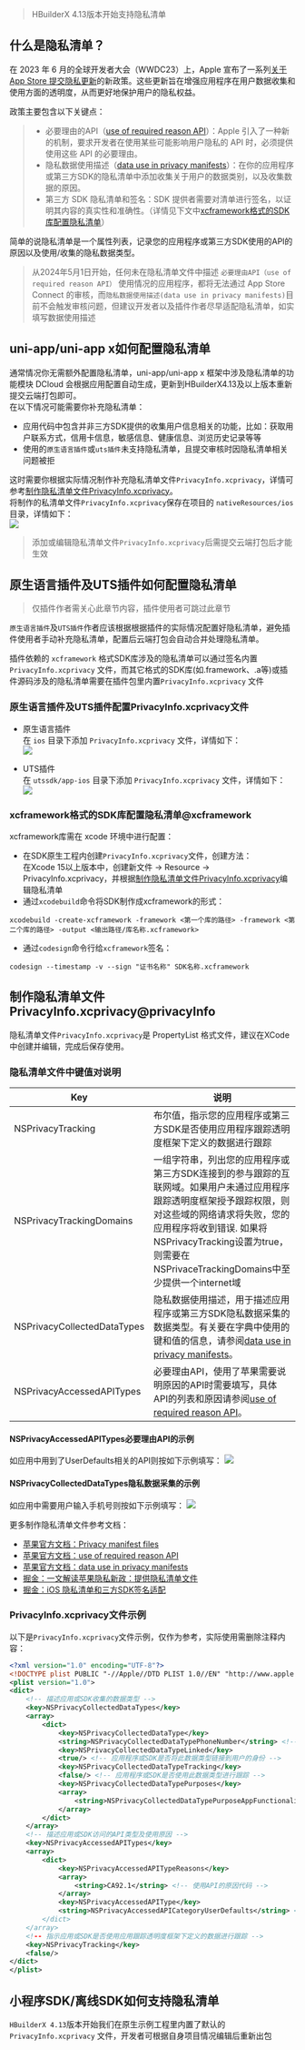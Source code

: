
>HBuilderX 4.13版本开始支持隐私清单  

## 什么是隐私清单？
在 2023 年 6 月的全球开发者大会（WWDC23）上，Apple 宣布了一系列[关于 App Store 提交隐私更新](https://developer.apple.com/cn/news/?id=3d8a9yyh)的新政策。这些更新旨在增强应用程序在用户数据收集和使用方面的透明度，从而更好地保护用户的隐私权益。 

政策主要包含以下关键点：
> * 必要理由的API（[use of required reason API](https://developer.apple.com/documentation/bundleresources/privacy_manifest_files/describing_use_of_required_reason_api)）：Apple 引入了一种新的机制，要求开发者在使用某些可能影响用户隐私的 API 时，必须提供使用这些 API 的必要理由。
> * 隐私数据使用描述（[data use in privacy manifests](https://developer.apple.com/documentation/bundleresources/privacy_manifest_files/describing_data_use_in_privacy_manifests)）：在你的应用程序或第三方SDK的隐私清单中添加收集关于用户的数据类别，以及收集数据的原因。
> * 第三方 SDK 隐私清单和签名：SDK 提供者需要对清单进行签名，以证明其内容的真实性和准确性。（详情见下文中[xcframework格式的SDK库配置隐私清单](#xcframework)）

简单的说隐私清单是一个属性列表，记录您的应用程序或第三方SDK使用的API的原因以及使用/收集的隐私数据类型。

> 从2024年5月1日开始，任何未在隐私清单文件中描述 `必要理由API（use of required reason API）` 使用情况的应用程序，都将无法通过 App Store Connect 的审核，而`隐私数据使用描述(data use in privacy manifests)`目前不会触发审核问题，但建议开发者以及插件作者尽早适配隐私清单，如实填写数据使用描述


## uni-app/uni-app x如何配置隐私清单  
通常情况你无需额外配置隐私清单，uni-app/uni-app x 框架中涉及隐私清单的功能模块 DCloud 会根据应用配置自动生成，更新到HBuilderX4.13及以上版本重新提交云端打包即可。  
在以下情况可能需要你补充隐私清单：  
- 应用代码中包含并非三方SDK提供的收集用户信息相关的功能，比如：获取用户联系方式，信用卡信息，敏感信息、健康信息、浏览历史记录等等  
- 使用的`原生语言插件`或`uts插件`未支持隐私清单，且提交审核时因隐私清单相关问题被拒  

这时需要你根据实际情况制作补充隐私清单文件`PrivacyInfo.xcprivacy`，详情可参考[制作隐私清单文件PrivacyInfo.xcprivacy](#privacyInfo)。  
将制作的私清单文件`PrivacyInfo.xcprivacy`保存在项目的 `nativeResources/ios` 目录，详情如下：  
![](https://web-ext-storage.dcloud.net.cn/doc/app/ios/app-setup-ios-privacyinfo.jpg)

> 添加或编辑隐私清单文件`PrivacyInfo.xcprivacy`后需提交云端打包后才能生效  


## 原生语言插件及UTS插件如何配置隐私清单  

> 仅插件作者需关心此章节内容，插件使用者可跳过此章节  

`原生语言插件`及`UTS插件`作者应该根据根据插件的实际情况配置好隐私清单，避免插件使用者手动补充隐私清单，配置后云端打包会自动合并处理隐私清单。  

插件依赖的 `xcframework` 格式SDK库涉及的隐私清单可以通过签名内置 `PrivacyInfo.xcprivacy` 文件，而其它格式的SDK库(如.framework、.a等)或插件源码涉及的隐私清单需要在插件包里内置`PrivacyInfo.xcprivacy` 文件  

### 原生语言插件及UTS插件配置PrivacyInfo.xcprivacy文件  

- 原生语言插件  
在 `ios` 目录下添加 `PrivacyInfo.xcprivacy` 文件，详情如下：  
![](https://web-ext-storage.dcloud.net.cn/doc/app/ios/native-plugin-setup-ios-privacyinfo.jpg)

- UTS插件  
在 `utssdk/app-ios` 目录下添加 `PrivacyInfo.xcprivacy` 文件，详情如下：  
![](https://web-ext-storage.dcloud.net.cn/doc/app/ios/uts-setup-ios-privacyinfo.jpg)

### xcframework格式的SDK库配置隐私清单@xcframework  

xcframework库需在 xcode 环境中进行配置：  
- 在SDK原生工程内创建`PrivacyInfo.xcprivacy`文件，创建方法：  
在Xcode 15以上版本中，创建新文件 -> Resource -> PrivacyInfo.xcprivacy，并根据[制作隐私清单文件PrivacyInfo.xcprivacy](#privacyInfo)编辑隐私清单
- 通过`xcodebuild`命令将SDK制作成xcframework的形式：  
```
xcodebuild -create-xcframework -framework <第一个库的路径> -framework <第二个库的路径> -output <输出路径/库名称.xcframework>
```
- 通过`codesign`命令行给`xcframework`签名：  
```
codesign --timestamp -v --sign "证书名称" SDK名称.xcframework
```


## 制作隐私清单文件PrivacyInfo.xcprivacy@privacyInfo  

隐私清单文件`PrivacyInfo.xcprivacy`是 PropertyList 格式文件，建议在XCode中创建并编辑，完成后保存使用。

### 隐私清单文件中键值对说明  

| Key | 说明 |
|-----|------|
|  NSPrivacyTracking   |   布尔值，指示您的应用程序或第三方SDK是否使用应用程序跟踪透明度框架下定义的数据进行跟踪   |
|  NSPrivacyTrackingDomains   |   一组字符串，列出您的应用程序或第三方SDK连接到的参与跟踪的互联网域。如果用户未通过应用程序跟踪透明度框架授予跟踪权限，则对这些域的网络请求将失败，您的应用程序将收到错误. 如果将NSPrivacyTracking设置为true，则需要在NSPrivaceTrackingDomains中至少提供一个internet域  |
|  NSPrivacyCollectedDataTypes   |   隐私数据使用描述，用于描述应用程序或第三方SDK隐私数据采集的数据类型。有关要在字典中使用的键和值的信息，请参阅[data use in privacy manifests](https://developer.apple.com/documentation/bundleresources/privacy_manifest_files/describing_data_use_in_privacy_manifests)。   |
|  NSPrivacyAccessedAPITypes   |  必要理由API，使用了苹果需要说明原因的API时需要填写，具体API的列表和原因请参阅[use of required reason API](https://developer.apple.com/documentation/bundleresources/privacy_manifest_files/describing_use_of_required_reason_api)。   |

#### NSPrivacyAccessedAPITypes必要理由API的示例  
如应用中用到了UserDefaults相关的API则按如下示例填写：
![](https://web-ext-storage.dcloud.net.cn/doc/app/ios/ios-pricacyinfo-requiredapi-sample.jpg)


#### NSPrivacyCollectedDataTypes隐私数据采集的示例  
如应用中需要用户输入手机号则按如下示例填写：
![](https://web-ext-storage.dcloud.net.cn/doc/app/ios/ios-pricacyinfo-collecteddata-sample.jpg)


更多制作隐私清单文件参考文档：
* [苹果官方文档：Privacy manifest files](https://developer.apple.com/documentation/bundleresources/privacy_manifest_files)  
* [苹果官方文档：use of required reason API](https://developer.apple.com/documentation/bundleresources/privacy_manifest_files/describing_use_of_required_reason_api)
* [苹果官方文档：data use in privacy manifests](https://developer.apple.com/documentation/bundleresources/privacy_manifest_files/describing_data_use_in_privacy_manifests)
* [掘金：一文解读苹果隐私新政：提供隐私清单文件](https://juejin.cn/post/7260752483054600252)  
* [掘金：iOS 隐私清单和三方SDK签名适配](https://juejin.cn/post/7347165355586109477)


### PrivacyInfo.xcprivacy文件示例  
以下是`PrivacyInfo.xcprivacy`文件示例，仅作为参考，实际使用需删除注释内容：  
```xml
<?xml version="1.0" encoding="UTF-8"?>
<!DOCTYPE plist PUBLIC "-//Apple//DTD PLIST 1.0//EN" "http://www.apple.com/DTDs/PropertyList-1.0.dtd">
<plist version="1.0">
<dict>
    <!-- 描述应用或SDK收集的数据类型 -->
	<key>NSPrivacyCollectedDataTypes</key>
	<array>
		<dict>
			<key>NSPrivacyCollectedDataType</key>
			<string>NSPrivacyCollectedDataTypePhoneNumber</string> <!-- 用于标识应用或SDK收集的数据类型 -->
			<key>NSPrivacyCollectedDataTypeLinked</key>
			<true/> <!-- 应用程序或SDK是否将此数据类型链接到用户的身份 -->
			<key>NSPrivacyCollectedDataTypeTracking</key>
			<false/> <!-- 应用程序或SDK是否使用此数据类型进行跟踪 -->
			<key>NSPrivacyCollectedDataTypePurposes</key>
			<array>
				<string>NSPrivacyCollectedDataTypePurposeAppFunctionality</string> <!-- 收集数据的原因/目的 -->
			</array>
		</dict>
	</array>
	<!-- 描述应用或SDK访问的API类型及使用原因 -->
	<key>NSPrivacyAccessedAPITypes</key>
	<array>
		<dict>
			<key>NSPrivacyAccessedAPITypeReasons</key>
			<array>
				<string>CA92.1</string> <!-- 使用API的原因代码 -->
			</array>
			<key>NSPrivacyAccessedAPIType</key>
			<string>NSPrivacyAccessedAPICategoryUserDefaults</string> <!-- 标记应用程序必要理由的API类型 ->
		</dict>
	</array>
	<!-- 指示应用或SDK是否使用应用跟踪透明度框架下定义的数据进行跟踪 -->
	<key>NSPrivacyTracking</key>
	<false/>
</dict>
</plist>

```


## 小程序SDK/离线SDK如何支持隐私清单
`HBuilderX 4.13`版本开始我们在原生示例工程里内置了默认的`PrivacyInfo.xcprivacy` 文件，开发者可根据自身项目情况编辑后重新出包  

